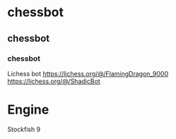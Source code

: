 # chessbot 
## chessbot
### chessbot
Lichess bot 
https://lichess.org/@/FlamingDragon_9000 
https://lichess.org/@/ShadicBot

# Engine
Stockfish 9 

